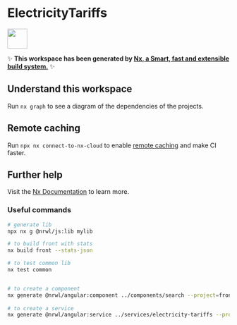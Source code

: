 # ElectricityTariffs

<a alt="Nx logo" href="https://nx.dev" target="_blank" rel="noreferrer"><img src="https://raw.githubusercontent.com/nrwl/nx/master/images/nx-logo.png" width="45"></a>

✨ **This workspace has been generated by [Nx, a Smart, fast and extensible build system.](https://nx.dev)** ✨

## Understand this workspace

Run `nx graph` to see a diagram of the dependencies of the projects.

## Remote caching

Run `npx nx connect-to-nx-cloud` to enable [remote caching](https://nx.app) and make CI faster.

## Further help

Visit the [Nx Documentation](https://nx.dev) to learn more.


### Useful commands
```bash
# generate lib
npx nx g @nrwl/js:lib mylib

# to build front with stats
nx build front --stats-json

# to test common lib
nx test common


# to create a component
nx generate @nrwl/angular:component ../components/search --project=front --standalone
  
# to create a service
nx generate @nrwl/angular:service ../services/electricity-tariffs --project=front
